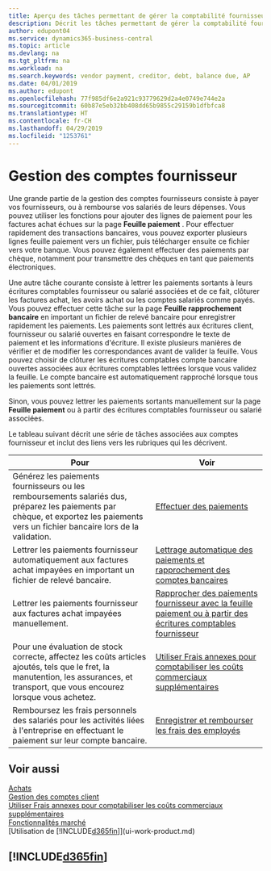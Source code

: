 ```yaml
---
title: Aperçu des tâches permettant de gérer la comptabilité fournisseur| Microsoft Docs
description: Décrit les tâches permettant de gérer la comptabilité fournisseur, par exemple, le paiement des créditeurs ou le lettrage de paiements sortants dans la comptabilité pour clôturer des factures ou des avoirs.
author: edupont04
ms.service: dynamics365-business-central
ms.topic: article
ms.devlang: na
ms.tgt_pltfrm: na
ms.workload: na
ms.search.keywords: vendor payment, creditor, debt, balance due, AP
ms.date: 04/01/2019
ms.author: edupont
ms.openlocfilehash: 77f985df6e2a921c93779629d2a4e0749e744e2a
ms.sourcegitcommit: 60b87e5eb32bb408dd65b9855c29159b1dfbfca8
ms.translationtype: HT
ms.contentlocale: fr-CH
ms.lasthandoff: 04/29/2019
ms.locfileid: "1253761"
---
```

# <a name="managing-payables"></a>Gestion des comptes fournisseur

Une grande partie de la gestion des comptes fournisseurs consiste à payer vos fournisseurs, ou à rembourse vos salariés de leurs dépenses. Vous pouvez utiliser les fonctions pour ajouter des lignes de paiement pour les factures achat échues sur la page **Feuille paiement** . Pour effectuer rapidement des transactions bancaires, vous pouvez exporter plusieurs lignes feuille paiement vers un fichier, puis télécharger ensuite ce fichier vers votre banque. Vous pouvez également effectuer des paiements par chèque, notamment pour transmettre des chèques en tant que paiements électroniques.

Une autre tâche courante consiste à lettrer les paiements sortants à leurs écritures comptables fournisseur ou salarié associées et de ce fait, clôturer les factures achat, les avoirs achat ou les comptes salariés comme payés. Vous pouvez effectuer cette tâche sur la page **Feuille rapprochement bancaire** en important un fichier de relevé bancaire pour enregistrer rapidement les paiements. Les paiements sont lettrés aux écritures client, fournisseur ou salarié ouvertes en faisant correspondre le texte de paiement et les informations d'écriture. Il existe plusieurs manières de vérifier et de modifier les correspondances avant de valider la feuille. Vous pouvez choisir de clôturer les écritures comptables compte bancaire ouvertes associées aux écritures comptables lettrées lorsque vous validez la feuille. Le compte bancaire est automatiquement rapproché lorsque tous les paiements sont lettrés.

Sinon, vous pouvez lettrer les paiements sortants manuellement sur la page **Feuille paiement** ou à partir des écritures comptables fournisseur ou salarié associées.

Le tableau suivant décrit une série de tâches associées aux comptes fournisseur et inclut des liens vers les rubriques qui les décrivent.

| Pour | Voir |
| --- | --- |
| Générez les paiements fournisseurs ou les remboursements salariés dus, préparez les paiements par chèque, et exportez les paiements vers un fichier bancaire lors de la validation. |[Effectuer des paiements](payables-make-payments.md) |
| Lettrer les paiements fournisseur automatiquement aux factures achat impayées en important un fichier de relevé bancaire. |[Lettrage automatique des paiements et rapprochement des comptes bancaires](receivables-apply-payments-auto-reconcile-bank-accounts.md) |
| Lettrer les paiements fournisseur aux factures achat impayées manuellement. |[Rapprocher des paiements fournisseur avec la feuille paiement ou à partir des écritures comptables fournisseur](payables-how-apply-purchase-transactions-manually.md) |
|Pour une évaluation de stock correcte, affectez les coûts articles ajoutés, tels que le fret, la manutention, les assurances, et transport, que vous encourez lorsque vous achetez.|[Utiliser Frais annexes pour comptabiliser les coûts commerciaux supplémentaires](payables-how-assign-item-charges.md)|
|Remboursez les frais personnels des salariés pour les activités liées à l'entreprise en effectuant le paiement sur leur compte bancaire.|[Enregistrer et rembourser les frais des employés](finance-how-record-reimburse-employee-expenses.md)|

## <a name="see-also"></a>Voir aussi
[Achats](purchasing-manage-purchasing.md)  
[Gestion des comptes client](receivables-manage-receivables.md)  
[Utiliser Frais annexes pour comptabiliser les coûts commerciaux supplémentaires](payables-how-assign-item-charges.md)  
[Fonctionnalités marché](ui-across-business-areas.md)  
[Utilisation de [!INCLUDE[d365fin](includes/d365fin_md.md)]](ui-work-product.md)

## [!INCLUDE[d365fin](includes/free_trial_md.md)]  

